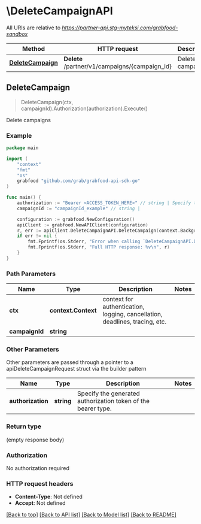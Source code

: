 # \DeleteCampaignAPI

All URIs are relative to *https://partner-api.stg-myteksi.com/grabfood-sandbox*

Method | HTTP request | Description
------------- | ------------- | -------------
[**DeleteCampaign**](DeleteCampaignAPI.md#DeleteCampaign) | **Delete** /partner/v1/campaigns/{campaign_id} | Delete campaigns



## DeleteCampaign

> DeleteCampaign(ctx, campaignId).Authorization(authorization).Execute()

Delete campaigns

### Example

```go
package main

import (
	"context"
	"fmt"
	"os"
	grabfood "github.com/grab/grabfood-api-sdk-go"
)

func main() {
	authorization := "Bearer <ACCESS_TOKEN_HERE>" // string | Specify the generated authorization token of the bearer type.
	campaignId := "campaignId_example" // string | 

	configuration := grabfood.NewConfiguration()
	apiClient := grabfood.NewAPIClient(configuration)
	r, err := apiClient.DeleteCampaignAPI.DeleteCampaign(context.Background(), campaignId).Authorization(authorization).Execute()
	if err != nil {
		fmt.Fprintf(os.Stderr, "Error when calling `DeleteCampaignAPI.DeleteCampaign``: %v\n", err)
		fmt.Fprintf(os.Stderr, "Full HTTP response: %v\n", r)
	}
}
```

### Path Parameters


Name | Type | Description  | Notes
------------- | ------------- | ------------- | -------------
**ctx** | **context.Context** | context for authentication, logging, cancellation, deadlines, tracing, etc.
**campaignId** | **string** |  | 

### Other Parameters

Other parameters are passed through a pointer to a apiDeleteCampaignRequest struct via the builder pattern


Name | Type | Description  | Notes
------------- | ------------- | ------------- | -------------
 **authorization** | **string** | Specify the generated authorization token of the bearer type. | 


### Return type

 (empty response body)

### Authorization

No authorization required

### HTTP request headers

- **Content-Type**: Not defined
- **Accept**: Not defined

[[Back to top]](#) [[Back to API list]](../README.md#documentation-for-api-endpoints)
[[Back to Model list]](../README.md#documentation-for-models)
[[Back to README]](../README.md)

